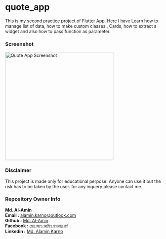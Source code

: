 # quote_app

This is my second practice project of Flutter App. Here I have Learn how to manage list of data, how to make custom classes , Cards, how to extract a widget and also how to pass function as parameter.


### Screenshot

<img src="https://github.com/karno786/quote_app/blob/master/Screenshot_1626704154.png" alt="Quote App Screenshot" width="350" title="Quote App" >


### Disclaimer
This project is made only for educational perpose. Anyone can use it but the risk has to be taken by the user.
for any inquery please contact me.

### Repository Owner Info

__Md. Al-Amin__ <br>
__Email :__ [ alamin.karno@outlook.com ](mailto:alamin.karno@outlook.com) <br>
__Github :__ [Md. Al-Amin](https://github.com/karno786)<br>
__Facebook :__ [মোঃ আল-আমিন খন্দকার কর্ণ](https://facebook.com/alamin.kanro786) <br>
__Linkedin :__ [Md. Alamin Karno](https://www.linkedin.com/in/alaminkarno/)
<br>
<br>




